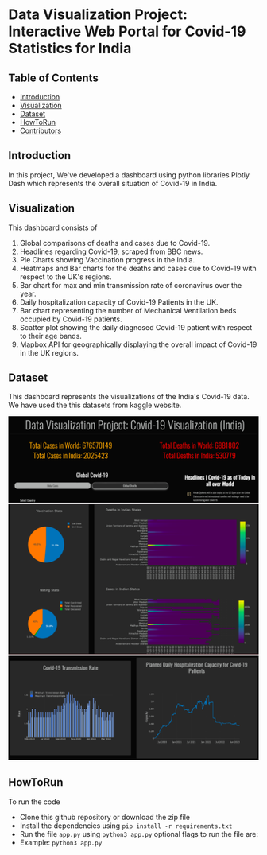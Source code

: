 # Data Visualization Project: Interactive Web Portal for Covid-19 Statistics for India

## Table of Contents

<!-- list -->

- [Introduction](#introduction)
- [Visualization](#visualization)
- [Dataset](#dataset)
- [HowToRun](#howtorun)
- [Contributors](#contributors)

## Introduction

In this project, We've developed a dashboard using python libraries Plotly Dash which represents the overall situation of Covid-19 in India.

## Visualization

 This dashboard consists of
<!-- list -->
1. Global comparisons of deaths and cases due to Covid-19.
2. Headlines regarding Covid-19, scraped from BBC news.
3. Pie Charts showing Vaccination progress in the India.
4. Heatmaps and Bar charts for the deaths and cases due to Covid-19 with respect to the UK's regions.
5. Bar chart for max and min transmission rate of coronavirus over the year.
6. Daily hospitalization capacity of Covid-19 Patients in the UK.
7. Bar chart representing the number of Mechanical Ventilation beds occupied by Covid-19 patients.
8. Scatter plot showing the daily diagnosed Covid-19 patient with respect to their age bands.
9. Mapbox API for geographically displaying the overall impact of Covid-19 in the UK regions.

## Dataset

 This dashboard represents the visualizations of the India's Covid-19 data. We have used the this datasets from kaggle website.

![Covid-19 Statistics Visualization for UK ](imgs/tit.png)
![Covid-19 Statistics Visualization for UK ](imgs/aga.png)
![Covid-19 Statistics Visualization for UK ](imgs/in.png)

## HowToRun
To run the code 
<!-- list -->
- Clone this github repository or download the zip file
- Install the dependencies using `pip install -r requirements.txt`
- Run the file `app.py` using `python3 app.py` optional flags to run the file are:
- Example: `python3 app.py`

